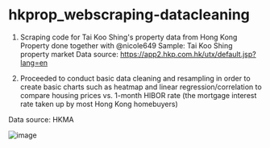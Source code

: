 # hkprop_webscraping-datacleaning
1. Scraping code for Tai Koo Shing's property data from Hong Kong Property done together with @nicole649
Sample: Tai Koo Shing property market
Data source: https://app2.hkp.com.hk/utx/default.jsp?lang=en

2. Proceeded to conduct basic data cleaning and resampling in order to create basic charts such as heatmap and linear regression/correlation to compare housing prices
vs. 1-month HIBOR rate (the mortgage interest rate taken up by most Hong Kong homebuyers) 

Data source: HKMA

![image](https://user-images.githubusercontent.com/88300732/131977392-c4bd1478-ba8a-4ec7-9ce5-baf7f8e7ad33.png)
